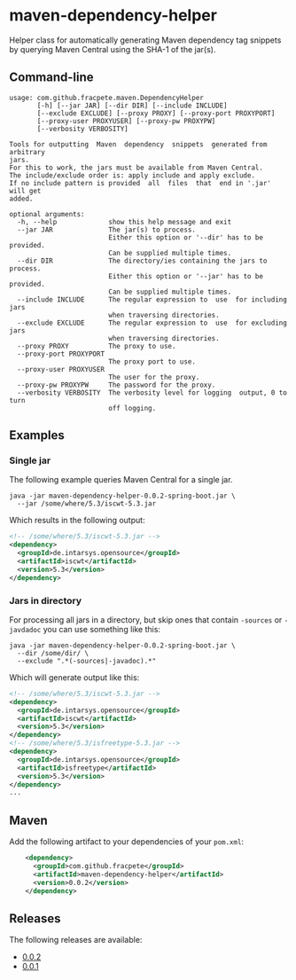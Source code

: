 # maven-dependency-helper
Helper class for automatically generating Maven dependency tag snippets by
querying Maven Central using the SHA-1 of the jar(s).

## Command-line

```
usage: com.github.fracpete.maven.DependencyHelper
       [-h] [--jar JAR] [--dir DIR] [--include INCLUDE]
       [--exclude EXCLUDE] [--proxy PROXY] [--proxy-port PROXYPORT]
       [--proxy-user PROXYUSER] [--proxy-pw PROXYPW]
       [--verbosity VERBOSITY]

Tools for outputting  Maven  dependency  snippets  generated from arbitrary
jars.
For this to work, the jars must be available from Maven Central.
The include/exclude order is: apply include and apply exclude.
If no include pattern is provided  all  files  that  end in '.jar' will get
added.

optional arguments:
  -h, --help             show this help message and exit
  --jar JAR              The jar(s) to process.
                         Either this option or '--dir' has to be provided.
                         Can be supplied multiple times.
  --dir DIR              The directory/ies containing the jars to process.
                         Either this option or '--jar' has to be provided.
                         Can be supplied multiple times.
  --include INCLUDE      The regular expression to  use  for including jars
                         when traversing directories.
  --exclude EXCLUDE      The regular expression to  use  for excluding jars
                         when traversing directories.
  --proxy PROXY          The proxy to use.
  --proxy-port PROXYPORT
                         The proxy port to use.
  --proxy-user PROXYUSER
                         The user for the proxy.
  --proxy-pw PROXYPW     The password for the proxy.
  --verbosity VERBOSITY  The verbosity level for logging  output, 0 to turn
                         off logging.
```

## Examples

### Single jar

The following example queries Maven Central for a single jar.

```
java -jar maven-dependency-helper-0.0.2-spring-boot.jar \
  --jar /some/where/5.3/iscwt-5.3.jar
```

Which results in the following output:

```xml
<!-- /some/where/5.3/iscwt-5.3.jar -->
<dependency>
  <groupId>de.intarsys.opensource</groupId>
  <artifactId>iscwt</artifactId>
  <version>5.3</version>
</dependency>
```


### Jars in directory

For processing all jars in a directory, but skip ones that contain `-sources`
or `-javdadoc` you can use something like this:

```
java -jar maven-dependency-helper-0.0.2-spring-boot.jar \
  --dir /some/dir/ \
  --exclude ".*(-sources|-javadoc).*"
```

Which will generate output like this:

```xml
<!-- /some/where/5.3/iscwt-5.3.jar -->
<dependency>
  <groupId>de.intarsys.opensource</groupId>
  <artifactId>iscwt</artifactId>
  <version>5.3</version>
</dependency>
<!-- /some/where/5.3/isfreetype-5.3.jar -->
<dependency>
  <groupId>de.intarsys.opensource</groupId>
  <artifactId>isfreetype</artifactId>
  <version>5.3</version>
</dependency>
...
```


## Maven

Add the following artifact to your dependencies of your `pom.xml`:

```xml
    <dependency>
      <groupId>com.github.fracpete</groupId>
      <artifactId>maven-dependency-helper</artifactId>
      <version>0.0.2</version>
    </dependency>
```

## Releases

The following releases are available:

* [0.0.2](https://github.com/fracpete/maven-dependency-helper/releases/download/maven-dependency-helper-0.0.2/maven-dependency-helper-0.0.2-spring-boot.jar)
* [0.0.1](https://github.com/fracpete/maven-dependency-helper/releases/download/maven-dependency-helper-0.0.1/maven-dependency-helper-0.0.1-spring-boot.jar)
